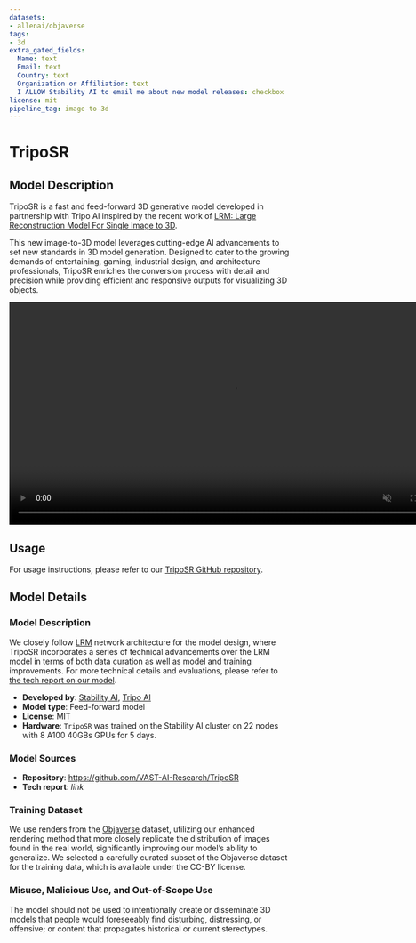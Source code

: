 ```yaml
---
datasets:
- allenai/objaverse
tags:
- 3d
extra_gated_fields:
  Name: text
  Email: text
  Country: text
  Organization or Affiliation: text
  I ALLOW Stability AI to email me about new model releases: checkbox
license: mit
pipeline_tag: image-to-3d
---
```

# TripoSR

## Model Description

TripoSR is a fast and feed-forward 3D generative model developed in partnership with Tripo AI inspired by the recent work of [LRM: Large Reconstruction Model For Single Image to 3D](https://arxiv.org/abs/2311.04400).

This new image-to-3D model leverages cutting-edge AI advancements to set new standards in 3D model generation. Designed to cater to the growing demands of entertaining, gaming, industrial design, and architecture professionals, TripoSR enriches the conversion process with detail and precision while providing efficient and responsive outputs for visualizing 3D objects.

<video width="800" autoplay loop muted>
    <source src="figures/output_examples.mp4" type="video/mp4">
</video>

## Usage

For usage instructions, please refer to our [TripoSR GitHub repository](https://github.com/VAST-AI-Research/TripoSR).

## Model Details

### Model Description

We closely follow [LRM](https://arxiv.org/abs/2311.04400) network architecture for the model design, where TripoSR incorporates a series of technical advancements over the LRM model in terms of both data curation as well as model and training improvements. For more technical details and evaluations, please refer to [the tech report on our model](link).

* **Developed by**: [Stability AI](https://stability.ai/), [Tripo AI](https://tripo3d.ai/)
* **Model type**: Feed-forward model
* **License**: MIT
* **Hardware**: `TripoSR` was trained on the Stability AI cluster on 22 nodes with 8 A100 40GBs GPUs for 5 days.

### Model Sources

* **Repository**: https://github.com/VAST-AI-Research/TripoSR
* **Tech report**: *link*

### Training Dataset

We use renders from the [Objaverse](https://objaverse.allenai.org/objaverse-1.0) dataset, utilizing our enhanced rendering method that more closely replicate the distribution of images found in the real world, significantly improving our model’s ability to generalize. We selected a carefully curated subset of the Objaverse dataset for the training data, which is available under the CC-BY license. 


### Misuse, Malicious Use, and Out-of-Scope Use

The model should not be used to intentionally create or disseminate 3D models that people would foreseeably find disturbing, distressing, or offensive; or content that propagates historical or current stereotypes.